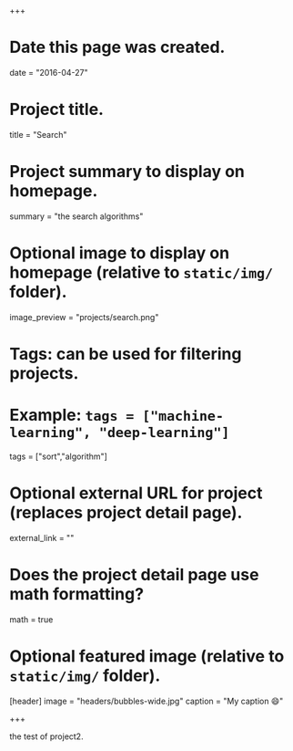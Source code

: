 +++
# Date this page was created.
date = "2016-04-27"

# Project title.
title = "Search"

# Project summary to display on homepage.
summary = "the search algorithms"

# Optional image to display on homepage (relative to `static/img/` folder).
image_preview = "projects/search.png"

# Tags: can be used for filtering projects.
# Example: `tags = ["machine-learning", "deep-learning"]`
tags = ["sort","algorithm"]

# Optional external URL for project (replaces project detail page).
external_link = ""

# Does the project detail page use math formatting?
math = true

# Optional featured image (relative to `static/img/` folder).
[header]
image = "headers/bubbles-wide.jpg"
caption = "My caption :smile:"

+++

the test of project2.
